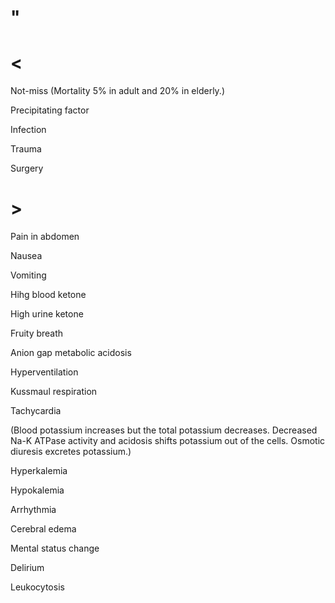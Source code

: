 # "

# <

Not-miss
(Mortality 5% in adult and 20% in elderly.)

Precipitating factor

Infection

Trauma

Surgery

# >

Pain in abdomen

Nausea

Vomiting

Hihg blood ketone

High urine ketone

Fruity breath

Anion gap metabolic acidosis

Hyperventilation

Kussmaul respiration

Tachycardia

(Blood potassium increases but the total potassium decreases. Decreased Na-K ATPase activity and acidosis shifts potassium out of the cells. Osmotic diuresis excretes potassium.)

Hyperkalemia

Hypokalemia

Arrhythmia

Cerebral edema

Mental status change

Delirium

Leukocytosis
